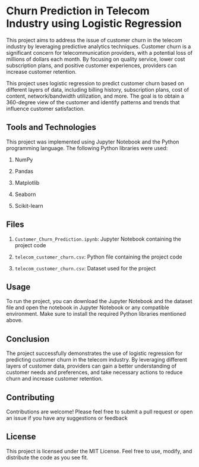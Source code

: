 # Churn Prediction in Telecom Industry using Logistic Regression

This project aims to address the issue of customer churn in the telecom industry by leveraging predictive analytics techniques. Customer churn is a significant concern for telecommunication providers, with a potential loss of millions of dollars each month. By focusing on quality service, lower cost subscription plans, and positive customer experiences, providers can increase customer retention.

This project uses logistic regression to predict customer churn based on different layers of data, including billing history, subscription plans, cost of content, network/bandwidth utilization, and more. The goal is to obtain a 360-degree view of the customer and identify patterns and trends that influence customer satisfaction.



## Tools and Technologies
This project was implemented using Jupyter Notebook and the Python programming language. The following Python libraries were used:

1. NumPy

2. Pandas

3. Matplotlib

4. Seaborn

5. Scikit-learn



## Files
1. `Customer_Churn_Prediction.ipynb`: Jupyter Notebook containing the project code

2. `telecom_customer_churn.csv`: Python file containing the project code

3. `telecom_customer_churn.csv`: Dataset used for the project



## Usage
To run the project, you can download the Jupyter Notebook and the dataset file and open the notebook in Jupyter Notebook or any compatible environment. Make sure to install the required Python libraries mentioned above.



## Conclusion
The project successfully demonstrates the use of logistic regression for predicting customer churn in the telecom industry. By leveraging different layers of customer data, providers can gain a better understanding of customer needs and preferences, and take necessary actions to reduce churn and increase customer retention.


## Contributing
Contributions are welcome! Please feel free to submit a pull request or open an issue if you have any suggestions or feedback


## License
This project is licensed under the MIT License. Feel free to use, modify, and distribute the code as you see fit.
